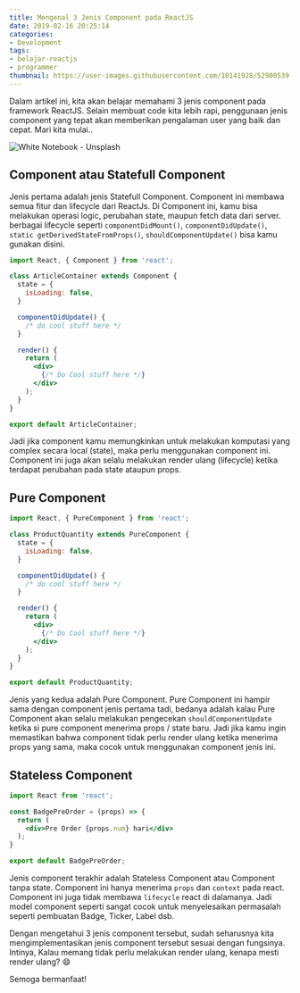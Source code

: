 ```yaml
---
title: Mengenal 3 Jenis Component pada ReactJS
date: 2019-02-16 20:25:14
categories:
- Development
tags:
- belajar-reactjs
- programmer
thumbnail: https://user-images.githubusercontent.com/10141928/52900539-a08aa700-3229-11e9-8990-7164cc88e606.png
---
```


Dalam artikel ini, kita akan belajar memahami 3 jenis component pada framework ReactJS. Selain membuat code kita lebih rapi, penggunaan jenis component yang tepat akan memberikan pengalaman user yang baik dan cepat. Mari kita mulai..

<!-- more -->

![White Notebook - Unsplash](https://images.unsplash.com/photo-1543013309-0d1f4edeb868?ixlib=rb-1.2.1&ixid=eyJhcHBfaWQiOjEyMDd9&auto=format&fit=crop&w=723&q=80)

## Component atau Statefull Component

Jenis pertama adalah jenis Statefull Component. Component ini membawa semua fitur dan lifecycle dari ReactJs. Di Component ini, kamu bisa melakukan operasi logic, perubahan state, maupun fetch data dari server. berbagai lifecycle seperti `componentDidMount()`, `componentDidUpdate()`, `static getDerivedStateFromProps()`, `shouldComponentUpdate()` bisa kamu gunakan disini. 

```jsx
import React, { Component } from 'react';

class ArticleContainer extends Component {
  state = {
    isLoading: false,
  }

  componentDidUpdate() {
    /* do cool stuff here */
  }

  render() {
    return (
      <div>
        {/* Do Cool stuff here */}
      </div>
    );
  }
}

export default ArticleContainer;
```

Jadi jika component kamu memungkinkan untuk melakukan komputasi yang complex secara local (state), maka perlu menggunakan component ini. Component ini juga akan selalu melakukan render ulang (lifecycle) ketika terdapat perubahan pada state ataupun props.


## Pure Component

```jsx
import React, { PureComponent } from 'react';

class ProductQuantity extends PureComponent {
  state = {
    isLoading: false,
  }

  componentDidUpdate() {
    /* do cool stuff here */
  }

  render() {
    return (
      <div>
        {/* Do Cool stuff here */}
      </div>
    );
  }
}

export default ProductQuantity;
```

Jenis yang kedua adalah Pure Component. Pure Component ini hampir sama dengan component jenis pertama tadi, bedanya adalah kalau Pure Component akan selalu melakukan pengecekan `shouldComponentUpdate` ketika si pure component menerima props / state baru. Jadi jika kamu ingin memastikan bahwa component tidak perlu render ulang ketika menerima props yang sama, maka cocok untuk menggunakan component jenis ini.

## Stateless Component

```jsx
import React from 'react';

const BadgePreOrder = (props) => {
  return (
    <div>Pre Order {props.num} hari</div>
  );
}

export default BadgePreOrder;
```


Jenis component terakhir adalah Stateless Component atau Component tanpa state. Component ini hanya menerima `props` dan `context` pada react. Component ini juga tidak membawa `lifecycle` react di dalamanya. Jadi model component seperti sangat cocok untuk menyelesaikan permasalah seperti pembuatan Badge, Ticker, Label dsb.

Dengan mengetahui 3 jenis component tersebut, sudah seharusnya kita mengimplementasikan jenis component tersebut sesuai dengan fungsinya. Intinya, Kalau memang tidak perlu melakukan render ulang, kenapa mesti render ulang? 😄 

Semoga bermanfaat!
